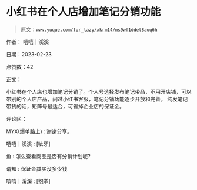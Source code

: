 # 小红书在个人店增加笔记分销功能

> 原文：[`www.yuque.com/for_lazy/xkrm14/ms9wf1ddet8aoq6h`](https://www.yuque.com/for_lazy/xkrm14/ms9wf1ddet8aoq6h)

作者： 嘻嘻｜溪溪

日期：2023-02-23

点赞数：42

正文：

小红书在个人店也增加笔记分销了。个人号选择发布笔记带品，不用开店铺，可以带别的个人店产品，问过小红书客服，笔记分销功能逐步开放和完善。 纯发笔记带货的话，矩阵号最适合，可省掉企业店的保证金。

评论区：

MYX(爆单路上) : 谢谢分享。

嘻嘻｜溪溪 : [呲牙]

鱼 : 怎么查看商品是否有分销计划呢?

谓知 : 保证金其实没多少钱

嘻嘻｜溪溪 : [抱拳]



